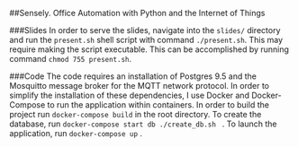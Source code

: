##Sensely. Office Automation with Python and the Internet of Things

###Slides
In order to serve the slides, navigate into the `slides/` directory and run the `present.sh` shell script
with command ```./present.sh```. This may require making the script executable. This can be accomplished
by running command ```chmod 755 present.sh```.

###Code
The code requires an installation of Postgres 9.5 and the Mosquitto message broker for the MQTT network
protocol. In order to simplify the installation of these dependencies, I use Docker and Docker-Compose
to run the application within containers. In order to build the project run 
```docker-compose build``` 
in the root directory. To create the database, run 
`docker-compose start db
./create_db.sh
`
. To launch the application, run
```docker-compose up```
. 
